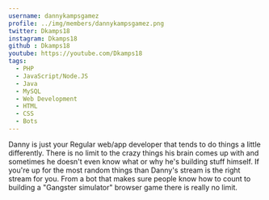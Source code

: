 ```yaml
---
username: dannykampsgamez
profile: ../img/members/dannykampsgamez.png
twitter: Dkamps18
instagram: Dkamps18
github : Dkamps18
youtube: https://youtube.com/Dkamps18
tags:
  - PHP
  - JavaScript/Node.JS
  - Java
  - MySQL
  - Web Development
  - HTML
  - CSS
  - Bots
---
```


Danny is just your Regular web/app developer that tends to do things a little differently. There is no limit to the crazy things his brain comes up with and sometimes he doesn't even know what or why he's building stuff himself. If you're up for the most random things than Danny's stream is the right stream for you. From a bot that makes sure people know how to count to building a "Gangster simulator" browser game there is really no limit.
